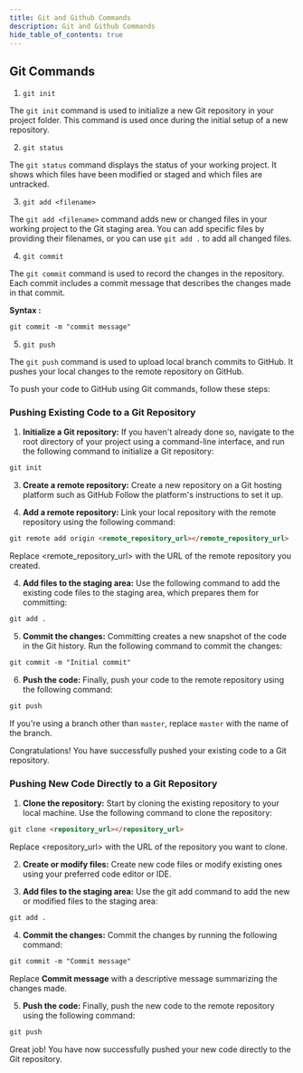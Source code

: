 ```yaml
---
title: Git and Github Commands
description: Git and Github Commands
hide_table_of_contents: true
---
```


## Git Commands

1. `git init`

The `git init` command is used to initialize a new Git repository in your project folder. This command is used once during the initial setup of a new repository.

2. `git status`

The `git status` command displays the status of your working project. It shows which files have been modified or staged and which files are untracked.

3.  `git add <filename>`

The `git add <filename>` command adds new or changed files in your working project to the Git staging area. You can add specific files by providing their filenames, or you can use `git add .` to add all changed files.

4. `git commit`

The `git commit` command is used to record the changes in the repository. Each commit includes a commit message that describes the changes made in that commit.

**Syntax :**

```html
git commit -m "commit message"
```

5. `git push`

The `git push` command is used to upload local branch commits to GitHub. It pushes your local changes to the remote repository on GitHub.

To push your code to GitHub using Git commands, follow these steps:

### Pushing Existing Code to a Git Repository

1. **Initialize a Git repository:** If you haven't already done so, navigate to the root directory of your project using a command-line interface, and run the following command to initialize a Git repository:

```html
git init
```

3. **Create a remote repository:** Create a new repository on a Git hosting platform such as GitHub Follow the platform's instructions to set it up.

4. **Add a remote repository:** Link your local repository with the remote repository using the following command:

```html
git remote add origin <remote_repository_url></remote_repository_url>
```

Replace <remote_repository_url> with the URL of the remote repository you created.

4. **Add files to the staging area:** Use the following command to add the existing code files to the staging area, which prepares them for committing:

```html
git add .
```

5. **Commit the changes:** Committing creates a new snapshot of the code in the Git history. Run the following command to commit the changes:

```html
git commit -m "Initial commit"
```

6. **Push the code:** Finally, push your code to the remote repository using the following command:

```html
git push
```

If you're using a branch other than `master`, replace `master` with the name of the branch.

Congratulations! You have successfully pushed your existing code to a Git repository.

### Pushing New Code Directly to a Git Repository

1. **Clone the repository:** Start by cloning the existing repository to your local machine. Use the following command to clone the repository:

```html
git clone <repository_url></repository_url>
```

Replace <repository_url> with the URL of the repository you want to clone.

2. **Create or modify files:** Create new code files or modify existing ones using your preferred code editor or IDE.

3. **Add files to the staging area:** Use the git add command to add the new or modified files to the staging area:

```html
git add .
```

4. **Commit the changes:** Commit the changes by running the following command:

```html
git commit -m "Commit message"
```

Replace **Commit message** with a descriptive message summarizing the changes made.

5. **Push the code:** Finally, push the new code to the remote repository using the following command:

```html
git push
```

Great job! You have now successfully pushed your new code directly to the Git repository.
